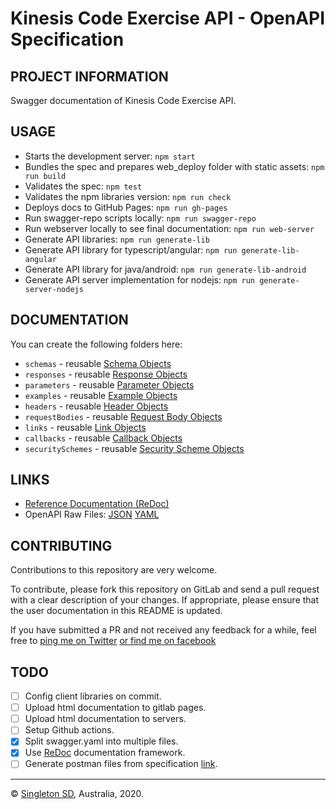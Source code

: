 # Kinesis Code Exercise API - OpenAPI Specification

## PROJECT INFORMATION

Swagger documentation of Kinesis Code Exercise API. 

## USAGE

- Starts the development server: `npm start`
- Bundles the spec and prepares web_deploy folder with static assets: `npm run build`
- Validates the spec: `npm test`
- Validates the npm libraries version: `npm run check`
- Deploys docs to GitHub Pages: `npm run gh-pages`
- Run swagger-repo scripts locally: `npm run swagger-repo`
- Run webserver locally to see final documentation: `npm run web-server`
- Generate API libraries: `npm run generate-lib`
- Generate API library for typescript/angular: `npm run generate-lib-angular`
- Generate API library for java/android: `npm run generate-lib-android`
- Generate API server implementation for nodejs: `npm run generate-server-nodejs`

## DOCUMENTATION

You can create the following folders here:

- `schemas` - reusable [Schema Objects](https://github.com/OAI/OpenAPI-Specification/blob/master/versions/3.0.0.md#schemaObject)
- `responses` - reusable [Response Objects](https://github.com/OAI/OpenAPI-Specification/blob/master/versions/3.0.0.md#responseObject)
- `parameters` - reusable [Parameter Objects](https://github.com/OAI/OpenAPI-Specification/blob/master/versions/3.0.0.md#parameterObject)
- `examples` - reusable [Example Objects](https://github.com/OAI/OpenAPI-Specification/blob/master/versions/3.0.0.md#exampleObject)
- `headers` - reusable [Header Objects](https://github.com/OAI/OpenAPI-Specification/blob/master/versions/3.0.0.md#headerObject)
- `requestBodies` - reusable [Request Body Objects](https://github.com/OAI/OpenAPI-Specification/blob/master/versions/3.0.0.md#requestBodyObject)
- `links` - reusable [Link Objects](https://github.com/OAI/OpenAPI-Specification/blob/master/versions/3.0.0.md#linkObject)
- `callbacks` - reusable [Callback Objects](https://github.com/OAI/OpenAPI-Specification/blob/master/versions/3.0.0.md#callbackObject)
- `securitySchemes` - reusable [Security Scheme Objects](https://github.com/OAI/OpenAPI-Specification/blob/master/versions/3.0.0.md#securitySchemeObject)

## LINKS

- [Reference Documentation (ReDoc)](https://ravimosharksas.github.io/apis/client/documentation)
- OpenAPI Raw Files: [JSON](https://ravimosharksas.gitlab.io/apis/client/documentation/openapi.json) [YAML](https://ravimosharksas.gitlab.io/apis/client/documentation/openapi.yaml)

## CONTRIBUTING

Contributions to this repository are very welcome.

To contribute, please fork this repository on GitLab and send a pull request with a clear description of your changes. If appropriate, please ensure that the user documentation in this README is updated.

If you have submitted a PR and not received any feedback for a while, feel free to [ping me on Twitter](https://twitter.com/patoperpetua) [or find me on facebook](https://www.facebook.com/patoperpetua)

## TODO

- [ ] Config client libraries on commit.
- [ ] Upload html documentation to gitlab pages.
- [ ] Upload html documentation to servers.
- [ ] Setup Github actions.
- [X] Split swagger.yaml into multiple files.
- [X] Use [ReDoc](https://github.com/Redocly/redoc) documentation framework.
- [ ] Generate postman files from specification [link](https://github.com/postmanlabs/openapi-to-postman).

----------------------

© [Singleton SD](https://www.singletonsd.com.au), Australia, 2020.
